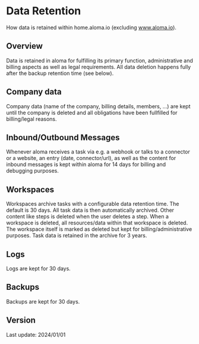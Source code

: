 # Data Retention

How data is retained within home.aloma.io (excluding www.aloma.io).

## Overview

Data is retained in aloma for fulfilling its primary function, administrative and billing aspects as well as legal requirements.
All data deletion happens fully after the backup retention time (see below).

## Company data

Company data (name of the company, billing details, members, ...) are kept until the company is deleted and all obligations have been fullfilled for billing/legal reasons.

## Inbound/Outbound Messages

Whenever aloma receives a task via e.g. a webhook or talks to a connector or a website, an entry (date, connector/url), as well as the content for inbound messages is kept within aloma for 14 days for billing and debugging purposes.

## Workspaces

Workspaces archive tasks with a configurable data retention time. The default is 30 days. 
All task data is then automatically archived.
Other content like steps is deleted when the user deletes a step. 
When a workspace is deleted, all resources/data within that workspace is deleted. The workspace itself is marked as deleted but kept for billing/administrative purposes.
Task data is retained in the archive for 3 years.

## Logs

Logs are kept for 30 days.

## Backups

Backups are kept for 30 days.

## Version

Last update: 2024/01/01 